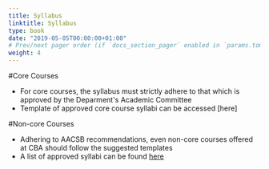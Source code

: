 ```yaml
---
title: Syllabus
linktitle: Syllabus
type: book
date: "2019-05-05T00:00:00+01:00"
# Prev/next pager order (if `docs_section_pager` enabled in `params.toml`)
weight: 4
---
```


#Core Courses
* For core courses, the syllabus must strictly adhere to that which is approved by the Deparment's Academic Committee 
* Template of approved core course syllabi can be accessed [here]

#Non-core Courses
* Adhering to AACSB recommendations, even non-core courses offered at CBA should follow the suggested templates
* A list of approved syllabi can be found [here](http://www.cba.edu.kw/cmu/)
